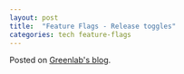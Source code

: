 ```yaml
---
layout: post
title:  "Feature Flags - Release toggles"
categories: tech feature-flags
---
```


Posted on [Greenlab's blog](https://green-labs.github.io/feature-flags-1).

